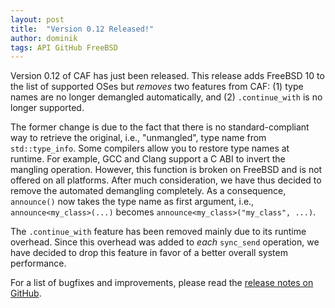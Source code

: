 ```yaml
---
layout: post
title:  "Version 0.12 Released!"
author: dominik
tags: API GitHub FreeBSD
---
```


Version 0.12 of CAF has just been released. This release adds FreeBSD 10 to the
list of supported OSes but *removes* two features from CAF: (1) type names are
no longer demangled automatically, and (2) `.continue_with` is no longer
supported.

The former change is due to the fact that there is no standard-compliant way to
retrieve the original, i.e., "unmangled", type name from `std::type_info`. Some
compilers allow you to restore type names at runtime. For example, GCC and
Clang support a C ABI to invert the mangling operation. However, this function
is broken on FreeBSD and is not offered on all platforms. After much
consideration, we have thus decided to remove the automated demangling
completely.  As a consequence, `announce()` now takes the type name as first
argument, i.e., `announce<my_class>(...)` becomes
`announce<my_class>("my_class", ...)`.

The `.continue_with` feature has been removed mainly due to its runtime
overhead. Since this overhead was added to *each* `sync_send` operation, we
have decided to drop this feature in favor of a better overall system
performance.

For a list of bugfixes and improvements, please read the [release notes on
GitHub](https://github.com/actor-framework/actor-framework/releases/tag/0.12.0).
